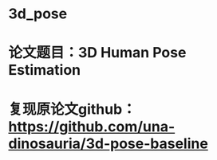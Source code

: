 # 3d_pose
# 论文题目：3D Human Pose Estimation
# 复现原论文github：https://github.com/una-dinosauria/3d-pose-baseline
